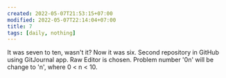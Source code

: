 ```yaml
---
created: 2022-05-07T21:53:15+07:00
modified: 2022-05-07T22:14:04+07:00
title: 7
tags: [daily, nothing]
---
```


It was seven to ten, wasn't it? Now it was six. Second repository in GitHub using GitJournal app. Raw Editor is chosen. Problem number '0n' will be change to 'n', where 0 < n < 10.

